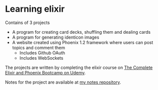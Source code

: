 # Learning elixir

Contains of 3 projects 
- A program for creating card decks, shuffling them and dealing cards
- A program for generating identicon images
- A website created using Phoenix 1.2 framework where users can post topics and comment them
  - Includes Github OAuth
  - Includes WebSockets

The projects are written by completing the elixir course on [The Complete Elixir and Phoenix Bootcamp on Udemy](https://www.udemy.com/the-complete-elixir-and-phoenix-bootcamp-and-tutorial/?xref=E0Aed11STH4LPUQvCz0GJFABTmM=).

Notes for the project are available at [my notes repository](https://github.com/daviskregers/notes/tree/master/elixir).